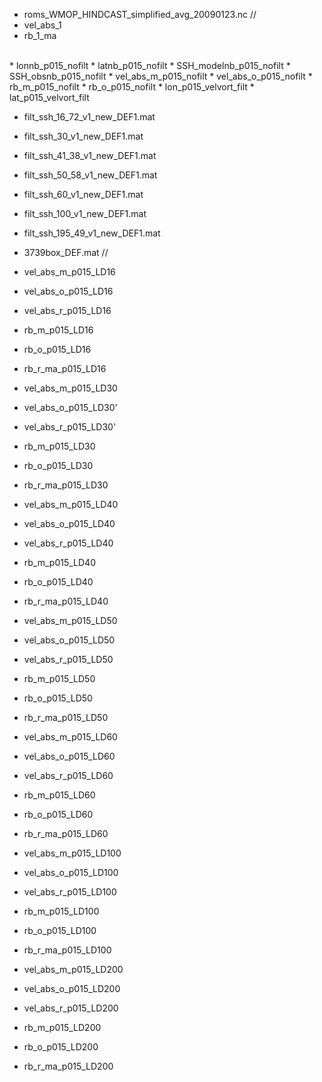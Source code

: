 * roms_WMOP_HINDCAST_simplified_avg_20090123.nc
// 
* vel_abs_1
* rb_1_ma
<br>  
* lonnb_p015_nofilt
* latnb_p015_nofilt
* SSH_modelnb_p015_nofilt
* SSH_obsnb_p015_nofilt
* vel_abs_m_p015_nofilt
* vel_abs_o_p015_nofilt
* rb_m_p015_nofilt
* rb_o_p015_nofilt
* lon_p015_velvort_filt
* lat_p015_velvort_filt
  
* filt_ssh_16_72_v1_new_DEF1.mat
* filt_ssh_30_v1_new_DEF1.mat
* filt_ssh_41_38_v1_new_DEF1.mat
* filt_ssh_50_58_v1_new_DEF1.mat
* filt_ssh_60_v1_new_DEF1.mat
* filt_ssh_100_v1_new_DEF1.mat
* filt_ssh_195_49_v1_new_DEF1.mat
  
* 3739box_DEF.mat
//  
* vel_abs_m_p015_LD16
* vel_abs_o_p015_LD16
* vel_abs_r_p015_LD16
* rb_m_p015_LD16
* rb_o_p015_LD16
* rb_r_ma_p015_LD16
* vel_abs_m_p015_LD30
* vel_abs_o_p015_LD30'
* vel_abs_r_p015_LD30'
* rb_m_p015_LD30
* rb_o_p015_LD30
* rb_r_ma_p015_LD30
* vel_abs_m_p015_LD40
* vel_abs_o_p015_LD40
* vel_abs_r_p015_LD40
* rb_m_p015_LD40
* rb_o_p015_LD40
* rb_r_ma_p015_LD40
* vel_abs_m_p015_LD50
* vel_abs_o_p015_LD50
* vel_abs_r_p015_LD50
* rb_m_p015_LD50
* rb_o_p015_LD50
* rb_r_ma_p015_LD50
* vel_abs_m_p015_LD60
* vel_abs_o_p015_LD60
* vel_abs_r_p015_LD60
* rb_m_p015_LD60
* rb_o_p015_LD60
* rb_r_ma_p015_LD60
* vel_abs_m_p015_LD100
* vel_abs_o_p015_LD100
* vel_abs_r_p015_LD100
* rb_m_p015_LD100
* rb_o_p015_LD100
* rb_r_ma_p015_LD100
* vel_abs_m_p015_LD200
* vel_abs_o_p015_LD200
* vel_abs_r_p015_LD200
* rb_m_p015_LD200
* rb_o_p015_LD200
* rb_r_ma_p015_LD200
